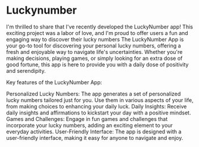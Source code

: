 # Luckynumber
I'm thrilled to share that I've recently developed the LuckyNumber app! This exciting project was a labor of love, and I'm proud to offer users a fun and engaging way to discover their lucky numbers
The LuckyNumber App is your go-to tool for discovering your personal lucky numbers, offering a fresh and enjoyable way to navigate life's uncertainties. Whether you're making decisions, playing games, or simply looking for an extra dose of good fortune, this app is here to provide you with a daily dose of positivity and serendipity.

Key features of the LuckyNumber App:

Personalized Lucky Numbers: The app generates a set of personalized lucky numbers tailored just for you. Use them in various aspects of your life, from making choices to enhancing your daily luck.
Daily Insights: Receive daily insights and affirmations to kickstart your day with a positive mindset.
Games and Challenges: Engage in fun games and challenges that incorporate your lucky numbers, adding an exciting element to your everyday activities.
User-Friendly Interface: The app is designed with a user-friendly interface, making it easy for anyone to navigate and enjoy.
